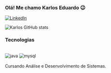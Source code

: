 ### Olá! Me chamo Karlos Eduardo 😉

[![LinkedIn](https://img.shields.io/badge/LinkedIn-0077B5?style=for-the-badge&logo=linkedin&logoColor=white)](https://www.linkedin.com/in/karlos-kaminski/)

![Karlos GitHub stats](https://github-readme-stats.vercel.app/api?username=KarlosEKaminski&show_icons=true&theme=transparent)

### Tecnologias
<div style="display: inline_block"><br>
  <img align="center" alt="java" src="https://img.shields.io/badge/Java-ED8B00?style=for-the-badge&logo=java&logoColor=white">
  <img align="center" alt="mysql" src="https://img.shields.io/badge/MySQL-4479A1.svg?style=for-the-badge&logo=MySQL&logoColor=white">
</div><br>
Cursando Análise e Desenvolvimento de Sistemas.
